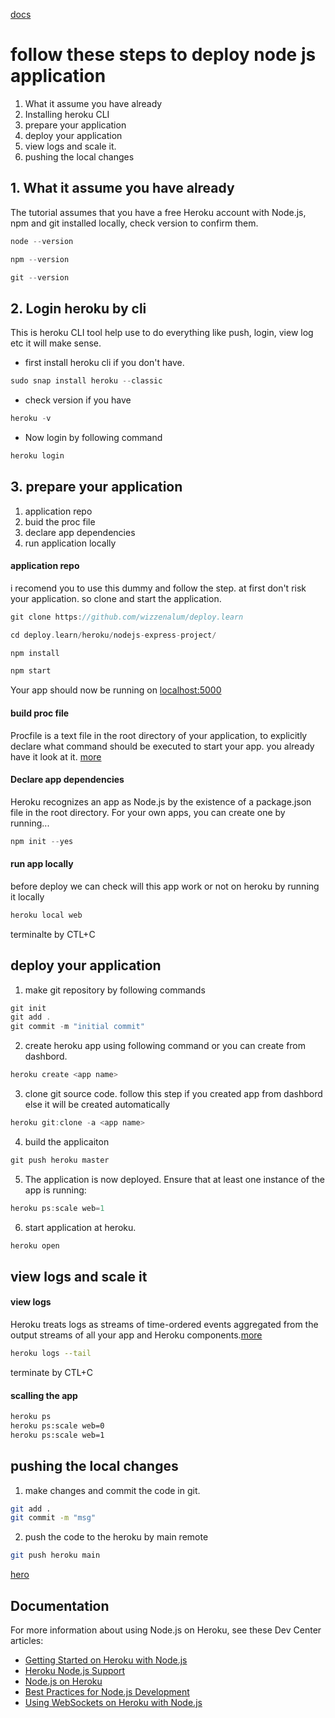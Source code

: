 [docs](https://devcenter.heroku.com/articles/getting-started-with-nodejs)

# follow these steps to deploy node js application

1. What it assume you have already
2. Installing heroku CLI
3. prepare your application
4. deploy your application
5. view logs and scale it.
6. pushing the local changes

## 1. What it assume you have already

The tutorial assumes that you have a free Heroku account with Node.js, npm and git installed locally, check version to confirm them.

```go
node --version
```

```go
npm --version
```

```go
git --version
```

## 2. Login heroku by cli

This is heroku CLI tool help use to do everything like push, login, view log etc it will make sense.

- first install heroku cli if you don't have.

```go
sudo snap install heroku --classic
```

- check version if you have

```go
heroku -v
```

- Now login by following command

```go
heroku login
```

## 3. prepare your application

1. application repo
2. buid the proc file
3. declare app dependencies
4. run application locally

#### application repo

i recomend you to use this dummy and follow the step. at first don't risk your application. so clone and start the application.

```go
git clone https://github.com/wizzenalum/deploy.learn
```

```go
cd deploy.learn/heroku/nodejs-express-project/
```

```go
npm install
```

```go
npm start
```

Your app should now be running on [localhost:5000](http://localhost:5000/)

#### build proc file

Procfile is a text file in the root directory of your application, to explicitly declare what command should be executed to start your app.
you already have it look at it.
[more](https://devcenter.heroku.com/articles/procfile)

#### Declare app dependencies

Heroku recognizes an app as Node.js by the existence of a package.json file in the root directory. For your own apps, you can create one by running...

```go
npm init --yes
```

#### run app locally

before deploy we can check will this app work or not on heroku by running it locally

```go
heroku local web
```

terminalte by CTL+C

## deploy your application

1. make git repository by following commands

```go
git init
git add .
git commit -m "initial commit"
```

2. create heroku app using following command or you can create from dashbord.

```go
heroku create <app name>
```

3. clone git source code. follow this step if you created app from dashbord else it will be created automatically

```go
heroku git:clone -a <app name>
```

4. build the applicaiton

```go
git push heroku master
```

5. The application is now deployed. Ensure that at least one instance of the app is running:

```go
heroku ps:scale web=1
```

6. start application at heroku.

```go
heroku open
```

## view logs and scale it

#### view logs

Heroku treats logs as streams of time-ordered events aggregated from the output streams of all your app and Heroku components.[more](https://devcenter.heroku.com/articles/logging)

```sh
heroku logs --tail
```

terminate by CTL+C

#### scalling the app

```sh
heroku ps
heroku ps:scale web=0
heroku ps:scale web=1
```

## pushing the local changes

1. make changes and commit the code in git.

```sh
git add .
git commit -m "msg"
```

2. push the code to the heroku by main remote

```sh
git push heroku main
```

[hero](https://devcenter.heroku.com/articles/getting-started-with-nodejs#define-config-vars)

## Documentation

For more information about using Node.js on Heroku, see these Dev Center articles:

- [Getting Started on Heroku with Node.js](https://devcenter.heroku.com/articles/getting-started-with-nodejs)
- [Heroku Node.js Support](https://devcenter.heroku.com/articles/nodejs-support)
- [Node.js on Heroku](https://devcenter.heroku.com/categories/nodejs)
- [Best Practices for Node.js Development](https://devcenter.heroku.com/articles/node-best-practices)
- [Using WebSockets on Heroku with Node.js](https://devcenter.heroku.com/articles/node-websockets)
